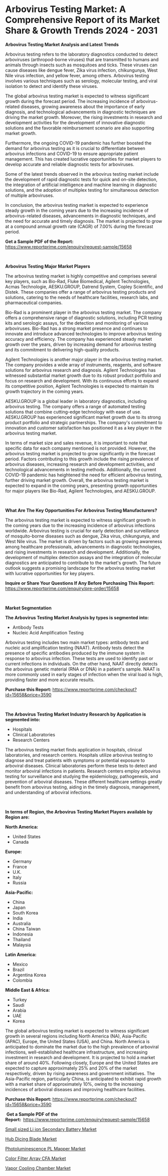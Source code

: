 <p><h1>Arbovirus Testing Market: A Comprehensive Report of its Market Share & Growth Trends 2024 - 2031</h1></p><p><strong>Arbovirus Testing Market Analysis and Latest Trends</strong></p>
<p><p>Arbovirus testing refers to the laboratory diagnostics conducted to detect arboviruses (arthropod-borne viruses) that are transmitted to humans and animals through insects such as mosquitoes and ticks. These viruses can cause diseases like dengue fever, Zika virus infection, chikungunya, West Nile virus infection, and yellow fever, among others. Arbovirus testing involves various techniques such as serology, molecular testing, and viral isolation to detect and identify these viruses.</p><p>The global arbovirus testing market is expected to witness significant growth during the forecast period. The increasing incidence of arbovirus-related diseases, growing awareness about the importance of early diagnosis, and technological advancements in diagnostic techniques are driving the market growth. Moreover, the rising investments in research and development activities for the development of innovative diagnostic solutions and the favorable reimbursement scenario are also supporting market growth.</p><p>Furthermore, the ongoing COVID-19 pandemic has further boosted the demand for arbovirus testing as it is crucial to differentiate between arbovirus infections and COVID-19 to ensure appropriate patient management. This has created lucrative opportunities for market players to develop accurate and reliable diagnostic tests for arboviruses.</p><p>Some of the latest trends observed in the arbovirus testing market include the development of rapid diagnostic tests for quick and on-site detection, the integration of artificial intelligence and machine learning in diagnostic solutions, and the adoption of multiplex testing for simultaneous detection of multiple arboviruses.</p><p>In conclusion, the arbovirus testing market is expected to experience steady growth in the coming years due to the increasing incidence of arbovirus-related diseases, advancements in diagnostic techniques, and the need for accurate and timely diagnosis. The market is projected to grow at a compound annual growth rate (CAGR) of 7.00% during the forecast period.</p></p>
<p><strong>Get a Sample PDF of the Report:&nbsp;</strong> <a href="https://www.reportprime.com/enquiry/request-sample/15658">https://www.reportprime.com/enquiry/request-sample/15658</a></p>
<p>&nbsp;</p>
<p><strong>Arbovirus Testing Major Market Players</strong></p>
<p><p>The arbovirus testing market is highly competitive and comprises several key players, such as Bio-Rad, Fluke Biomedical, Agilent Technologies, Acmas Technologie, AESKU.GROUP, Datrend System, Copley Scientific, and Distek. These companies offer a range of arbovirus testing products and solutions, catering to the needs of healthcare facilities, research labs, and pharmaceutical companies.</p><p>Bio-Rad is a prominent player in the arbovirus testing market. The company offers a comprehensive range of diagnostic solutions, including PCR testing kits and serologic assays, for the detection and monitoring of various arboviruses. Bio-Rad has a strong market presence and continues to innovate and introduce advanced technologies to improve arbovirus testing accuracy and efficiency. The company has experienced steady market growth over the years, driven by increasing demand for arbovirus testing and its commitment to delivering high-quality products.</p><p>Agilent Technologies is another major player in the arbovirus testing market. The company provides a wide array of instruments, reagents, and software solutions for arbovirus research and diagnosis. Agilent Technologies has witnessed substantial market growth due to its robust product portfolio and focus on research and development. With its continuous efforts to expand its competitive position, Agilent Technologies is expected to maintain its growth trajectory in the coming years.</p><p>AESKU.GROUP is a global leader in laboratory diagnostics, including arbovirus testing. The company offers a range of automated testing solutions that combine cutting-edge technology with ease of use. AESKU.GROUP has experienced significant market growth due to its strong product portfolio and strategic partnerships. The company's commitment to innovation and customer satisfaction has positioned it as a key player in the arbovirus testing market.</p><p>In terms of market size and sales revenue, it is important to note that specific data for each company mentioned is not provided. However, the arbovirus testing market is projected to grow significantly in the forecast period. Factors contributing to this growth include the rising prevalence of arbovirus diseases, increasing research and development activities, and technological advancements in testing methods. Additionally, the current COVID-19 pandemic has heightened the need for efficient arbovirus testing, further driving market growth. Overall, the arbovirus testing market is expected to expand in the coming years, presenting growth opportunities for major players like Bio-Rad, Agilent Technologies, and AESKU.GROUP.</p></p>
<p>&nbsp;</p>
<p><strong>What Are The Key Opportunities For Arbovirus Testing Manufacturers?</strong></p>
<p><p>The arbovirus testing market is expected to witness significant growth in the coming years due to the increasing incidence of arbovirus infections worldwide. Arbovirus testing is crucial for early detection and surveillance of mosquito-borne diseases such as dengue, Zika virus, chikungunya, and West Nile virus. The market is driven by factors such as growing awareness among healthcare professionals, advancements in diagnostic technologies, and rising investments in research and development. Additionally, the development of multiplex detection assays and the integration of molecular diagnostics are anticipated to contribute to the market's growth. The future outlook suggests a promising landscape for the arbovirus testing market with lucrative opportunities for key players.</p></p>
<p><strong>Inquire or Share Your Questions If Any Before Purchasing This Report:</strong> <a href="https://www.reportprime.com/enquiry/pre-order/15658">https://www.reportprime.com/enquiry/pre-order/15658</a></p>
<p>&nbsp;</p>
<p><strong>Market Segmentation</strong></p>
<p><strong>The Arbovirus Testing Market Analysis by types is segmented into:</strong></p>
<p><ul><li>Antibody Tests</li><li>Nucleic Acid Amplification Testing</li></ul></p>
<p><p>Arbovirus testing includes two main market types: antibody tests and nucleic acid amplification testing (NAAT). Antibody tests detect the presence of specific antibodies produced by the immune system in response to arbovirus infection. These tests are used to identify past or current infections in individuals. On the other hand, NAAT directly detects the arbovirus genetic material (RNA or DNA) in a patient's sample. NAAT is more commonly used in early stages of infection when the viral load is high, providing faster and more accurate results.</p></p>
<p><strong>Purchase this Report:&nbsp;</strong><a href="https://www.reportprime.com/checkout?id=15658&price=3590">https://www.reportprime.com/checkout?id=15658&price=3590</a></p>
<p>&nbsp;</p>
<p><strong>The Arbovirus Testing Market Industry Research by Application is segmented into:</strong></p>
<p><ul><li>Hospitals</li><li>Clinical Laboratories</li><li>Research Centers</li></ul></p>
<p><p>The arbovirus testing market finds application in hospitals, clinical laboratories, and research centers. Hospitals utilize arbovirus testing to diagnose and treat patients with symptoms or potential exposure to arboviral diseases. Clinical laboratories perform these tests to detect and monitor arboviral infections in patients. Research centers employ arbovirus testing for surveillance and studying the epidemiology, pathogenesis, and prevention of arboviral diseases. These different healthcare settings greatly benefit from arbovirus testing, aiding in the timely diagnosis, management, and understanding of arboviral infections.</p></p>
<p>&nbsp;</p>
<p><strong>In terms of Region, the Arbovirus Testing Market Players available by Region are:</strong></p>
<p>
    <p> <strong> North America: </strong>
        <ul>
            <li>United States</li>
            <li>Canada</li>
        </ul>
        </p> 
    <p> <strong> Europe: </strong>
        <ul>
            <li>Germany</li>
            <li>France</li>
            <li>U.K.</li>
            <li>Italy</li>
            <li>Russia</li>
        </ul>
        </p> 
    <p> <strong> Asia-Pacific: </strong>
        <ul>
            <li>China</li>
            <li>Japan</li>
            <li>South Korea</li>
            <li>India</li>
            <li>Australia</li>
            <li>China Taiwan</li>
            <li>Indonesia</li>
            <li>Thailand</li>
            <li>Malaysia</li>
        </ul>
        </p> 
    <p> <strong> Latin America: </strong>
        <ul>
            <li>Mexico</li>
            <li>Brazil</li>
            <li>Argentina Korea</li>
            <li>Colombia</li>
        </ul>
        </p> 
    <p> <strong> Middle East & Africa: </strong>
        <ul>
            <li>Turkey</li>
            <li>Saudi</li>
            <li>Arabia</li>
            <li>UAE</li>
            <li>Korea</li>
        </ul>
    </p>
    </p>
<p><p>The global arbovirus testing market is expected to witness significant growth in several regions including North America (NA), Asia-Pacific (APAC), Europe, the United States (USA), and China. North America is anticipated to dominate the market due to the high prevalence of arboviral infections, well-established healthcare infrastructure, and increasing investment in research and development. It is projected to hold a market share of around 40%. Following closely, Europe and the United States are expected to capture approximately 25% and 20% of the market respectively, driven by rising awareness and government initiatives. The Asia-Pacific region, particularly China, is anticipated to exhibit rapid growth with a market share of approximately 10%, owing to the increasing incidences of arboviral diseases and improving healthcare facilities.</p></p>
<p><strong>Purchase this Report: </strong><a href="https://www.reportprime.com/checkout?id=15658&price=3590">https://www.reportprime.com/checkout?id=15658&price=3590</a></p>
<p>&nbsp;<strong>Get a Sample PDF of the Report:&nbsp;&nbsp;</strong><a href="https://www.reportprime.com/enquiry/request-sample/15658">https://www.reportprime.com/enquiry/request-sample/15658</a></p>
<p><strong></strong></p>
<p><p><a href="https://medium.com/@stephanyrau/small-sized-li-ion-secondary-battery-market-report-reveals-the-latest-trends-and-growth-b645eb3a60d7">Small sized Li ion Secondary Battery Market</a></p><p><a href="https://medium.com/@stephanyrau/hub-dicing-blade-market-research-report-its-history-and-forecast-2024-to-2031-6c5a486ba89c">Hub Dicing Blade Market</a></p><p><a href="https://medium.com/@stephanyrau/photoluminescence-pl-mapper-market-analysis-its-cagr-market-segmentation-and-global-industry-ef7c89681f1d">Photoluminescence PL Mapper Market</a></p><p><a href="https://medium.com/@stephanyrau/color-filter-array-cfa-market-outlook-industry-overview-and-forecast-2024-to-2031-9720b5048e07">Color Filter Array CFA Market</a></p><p><a href="https://medium.com/@stephanyrau/vapor-cooling-chamber-market-competitive-analysis-market-trends-and-forecast-to-2031-31efce89e28a">Vapor Cooling Chamber Market</a></p></p>